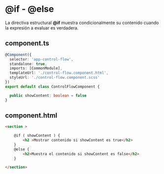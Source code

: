 # @if - @else

La directiva estructural **@if** muestra condicionalmente su contenido cuando la expresión a evaluar es verdadera.

## component.ts

```ts
@Component({
  selector: 'app-control-flow',
  standalone: true,
  imports: [CommonModule],
  templateUrl: './control-flow.component.html',
  styleUrl: './control-flow.component.scss'
})
export default class ControlFlowComponent {

  public showContent: boolean = false
}
```

## component.html

```html
<section >

    @if ( showContent ) {
        <h2 >Mostrar contenido si showContent es true</h2>
    }
    @else {
        <h2>Muestra el contenido si showContent es false</h2>
    }

</section>
```